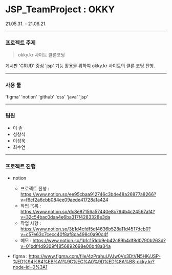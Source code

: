 # JSP_TeamProject : OKKY

21.05.31. - 21.06.21.

----

### 프로젝트 주제

> okky.kr 사이트 클론코딩

게시판 'CRUD' 중심 'jsp' 기능 활용을 위하여 okky.kr 사이트의 클론 코딩 진행.

---
### 사용 툴

'figma'
'notion' 
'github' 
'css' 
'java'
'jsp'

---

### 팀원

* 이 솔
* 성창식
* 이성욱
* 최수연

---

### 프로젝트 진행
* notion 
  * 프로젝트 진행 : https://www.notion.so/ee95cbaa912746c3b4e48a26877a8266?v=f6cf2a6cbb084ee09aede41728a1a424
  * 작업 목록 : https://www.notion.so/dc8e87156a57440e8c794b4c24567af4?v=32c54bac0daa4e6ba317f4283328e3da
  * 작업 사항 : https://www.notion.so/3b1d4cfdf5df4636b528a11d4517dcb0?v=c57e63c7cecc40f8af8ca498c0a90c4f
  * 메모 : https://www.notion.so/1b1c151db9eb42c89b4df8d0790b263d?v=01bdf4d9309f4856892698e00b48a34a

* figma : https://www.figma.com/file/4zPrahuUVJw0Vx3DtVN5HK/JSP-%ED%94%84%EB%A1%9C%EC%A0%9D%ED%8A%B8-okky.kr?node-id=0%3A1

